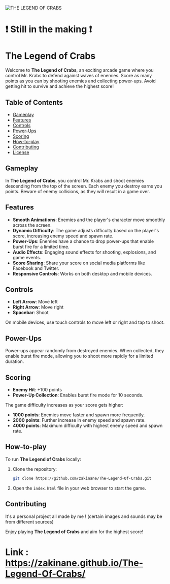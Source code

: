![THE LEGEND OF CRABS](https://github.com/Zakinane/The-Legend-Of-Crabs/assets/124632016/09ddf4a6-58ef-44f3-b2a2-09e8af2f5065)
# ❗ Still in the making ❗
 # The Legend of Crabs

Welcome to **The Legend of Crabs**, an exciting arcade game where you control Mr. Krabs to defend against waves of enemies. Score as many points as you can by shooting enemies and collecting power-ups. Avoid getting hit to survive and achieve the highest score!

## Table of Contents

- [Gameplay](#gameplay)
- [Features](#features)
- [Controls](#controls)
- [Power-Ups](#power-ups)
- [Scoring](#scoring)
- [How-to-play](#how-to-play)
- [Contributing](#contributing)
- [License](#license)

## Gameplay

In **The Legend of Crabs**, you control Mr. Krabs and shoot enemies descending from the top of the screen. Each enemy you destroy earns you points. Beware of enemy collisions, as they will result in a game over.

## Features

- **Smooth Animations**: Enemies and the player's character move smoothly across the screen.
- **Dynamic Difficulty**: The game adjusts difficulty based on the player's score, increasing enemy speed and spawn rate.
- **Power-Ups**: Enemies have a chance to drop power-ups that enable burst fire for a limited time.
- **Audio Effects**: Engaging sound effects for shooting, explosions, and game events.
- **Score Sharing**: Share your score on social media platforms like Facebook and Twitter.
- **Responsive Controls**: Works on both desktop and mobile devices.

## Controls

- **Left Arrow**: Move left
- **Right Arrow**: Move right
- **Spacebar**: Shoot

On mobile devices, use touch controls to move left or right and tap to shoot.

## Power-Ups

Power-ups appear randomly from destroyed enemies. When collected, they enable burst fire mode, allowing you to shoot more rapidly for a limited duration.

## Scoring

- **Enemy Hit**: +100 points
- **Power-Up Collection**: Enables burst fire mode for 10 seconds.

The game difficulty increases as your score gets higher:
- **1000 points**: Enemies move faster and spawn more frequently.
- **2000 points**: Further increase in enemy speed and spawn rate.
- **4000 points**: Maximum difficulty with highest enemy speed and spawn rate.

## How-to-play

To run **The Legend of Crabs** locally:

1. Clone the repository:
    ```sh
    git clone https://github.com/zakinane/The-Legend-Of-Crabs.git
    ```
2. Open the `index.html` file in your web browser to start the game.

## Contributing

It's a personal project all made by me ! (certain images and sounds may be from different sources)

Enjoy playing **The Legend of Crabs** and aim for the highest score!

# Link : https://zakinane.github.io/The-Legend-Of-Crabs/
